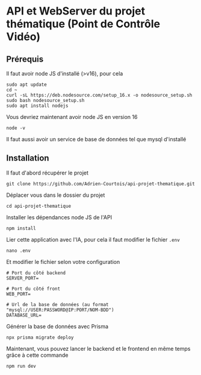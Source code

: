 # API et WebServer du projet thématique (Point de Contrôle Vidéo)

## Prérequis

Il faut avoir node JS d'installé (>v16), pour cela

```
sudo apt update
cd ~
curl -sL https://deb.nodesource.com/setup_16.x -o nodesource_setup.sh
sudo bash nodesource_setup.sh
sudo apt install nodejs
```

Vous devriez maintenant avoir node JS en version 16

```
node -v
```

Il faut aussi avoir un service de base de données tel que mysql d'installé

## Installation

Il faut d'abord récupérer le projet

```
git clone https://github.com/Adrien-Courtois/api-projet-thematique.git
```

Déplacer vous dans le dossier du projet

```
cd api-projet-thematique
```

Installer les dépendances node JS de l'API

```
npm install
```

Lier cette application avec l'IA, pour cela il faut modifier le fichier `.env`

```
nano .env
```

Et modifier le fichier selon votre configuration

```
# Port du côté backend
SERVER_PORT=

# Port du côté front
WEB_PORT=

# Url de la base de données (au format "mysql://USER:PASSWORD@IP:PORT/NOM-BDD")
DATABASE_URL=
```

Générer la base de données avec Prisma

```
npx prisma migrate deploy
```

Maintenant, vous pouvez lancer le backend et le frontend en même temps grâce à cette commande

```
npm run dev
```
